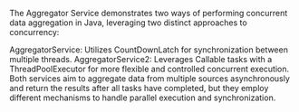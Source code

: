 The Aggregator Service demonstrates two ways of performing concurrent data aggregation in Java, leveraging two distinct approaches to concurrency:

AggregatorService: Utilizes CountDownLatch for synchronization between multiple threads.
AggregatorService2: Leverages Callable tasks with a ThreadPoolExecutor for more flexible and controlled concurrent execution.
Both services aim to aggregate data from multiple sources asynchronously and return the results after all tasks have completed, but they employ different mechanisms to handle parallel execution and synchronization.
